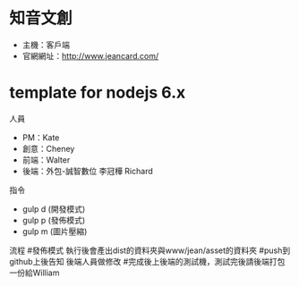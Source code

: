 # 知音文創

* 主機：客戶端
* 官網網址：http://www.jeancard.com/

# template for nodejs 6.x

人員
* PM：Kate
* 創意：Cheney
* 前端：Walter
* 後端：外包-誠智數位 李冠樺 Richard

指令
* gulp d   (開發模式)
* gulp p   (發佈模式)
* gulp m   (圖片壓縮)

流程
#發佈模式 執行後會產出dist的資料夾與www/jean/asset的資料夾
#push到github上後告知 後端人員做修改
#完成後上後端的測試機，測試完後請後端打包一份給William
